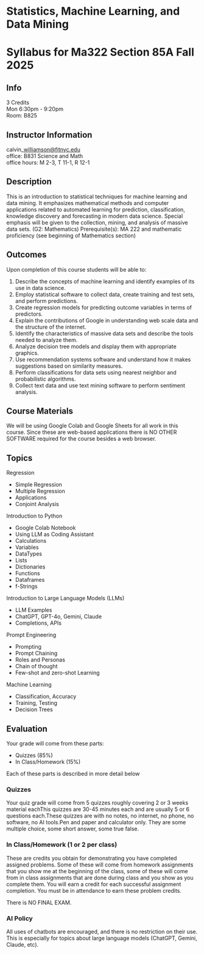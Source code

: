 # Statistics, Machine Learning, and Data Mining

# Syllabus for Ma322 Section 85A Fall 2025

## Info 

3 Credits  
Mon 6:30pm - 9:20pm   
Room: B825 

## Instructor Information

calvin\_williamson@fitnyc.edu  
office: B831 Science and Math  
office hours: M 2-3, T 11-1, R 12-1  

## Description

This is an introduction to statistical techniques for machine learning and data mining. It emphasizes mathematical methods and computer applications related to automated learning for prediction, classification, knowledge discovery and forecasting in modern data science. Special emphasis will be given to the collection, mining, and analysis of massive data sets. (G2: Mathematics) Prerequisite(s): MA 222 and mathematic proficiency (see beginning of Mathematics section)

## Outcomes
Upon completion of this course students will be able to:

1. Describe the concepts of machine learning and identify examples of its use in data science.
2. Employ statistical software to collect data, create training and test sets, and perform predictions.
3. Create regression models for predicting outcome variables in terms of predictors.
4. Explain the contributions of Google in understanding web scale data and the structure of the internet.
5. Identify the characteristics of massive data sets and describe the tools needed to analyze them.
6. Analyze decision tree models and display them with appropriate graphics.
7. Use recommendation systems software and understand how it makes suggestions based on similarity measures.
8. Perform classifications for data sets using nearest neighbor and probabilistic algorithms.
9. Collect text data and use text mining software to perform sentiment analysis.

## Course Materials

We will be using Google Colab and Google Sheets for all work in this course. Since these are web-based applications there is NO OTHER SOFTWARE required for the course besides a web browser.

## Topics

Regression

- Simple Regression
- Multiple Regression
- Applications
- Conjoint Analysis

Introduction to Python

- Google Colab Notebook
- Using LLM as Coding Assistant
- Calculations
- Variables 
- DataTypes
- Lists
- Dictionaries
- Functions
- Dataframes
- f-Strings

Introduction to Large Language Models (LLMs)

- LLM Examples
- ChatGPT, GPT-4o, Gemini, Claude
- Completions, APIs

Prompt Engineering

- Prompting
- Prompt Chaining
- Roles and Personas
- Chain of thought
- Few-shot and zero-shot Learning

Machine Learning

- Classification, Accuracy
- Training, Testing
- Decision Trees

## Evaluation

Your grade will come from these parts:

- Quizzes  (85%)
- In Class/Homework (15%)

Each of these parts is described in more detail below

### Quizzes

Your quiz grade will come from 5 quizzes roughly covering 2 or 3 weeks material eachThis quizzes are 30-45 minutes each and are usually 5 or 6 questions each.These quizzes are with no notes, no internet, no phone, no software, no AI tools.Pen and paper and calculator only. They are some multiple choice, some short answer, some true false.

### In Class/Homework (1 or 2 per class)

These are credits you obtain for demonstrating you have completed assigned problems. Some of these will come from homework assignments that you show me at the beginning of the class, some of these will come from in class assignments that are done during class and you show as you complete them. You will earn a credit for each successful assignment completion. You must be in attendance to earn these problem credits.

There is NO FINAL EXAM.

### AI Policy

All uses of chatbots are encouraged, and there is no restriction on their use. This is especially for topics about large language models (ChatGPT, Gemini, Claude, etc).

